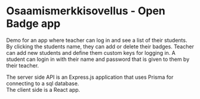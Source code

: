 # Osaamismerkkisovellus - Open Badge app

Demo for an app where teacher can log in and see a list of their students. By clicking the students name, they can add or delete their badges. Teacher can add new students and define them custom keys for logging in. A student can login in with their name and password that is given to them by their teacher.

The server side API is an Express.js application that uses Prisma for connecting to a sql database.   
The client side is a React app.
